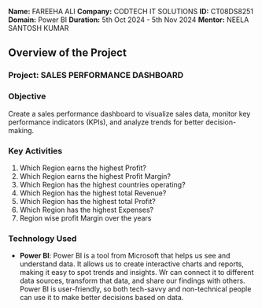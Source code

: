**Name:** FAREEHA ALI
**Company:** CODTECH IT SOLUTIONS
**ID:** CT08DS8251
**Domain:** Power BI
**Duration:** 5th Oct 2024 - 5th Nov 2024
**Mentor:** NEELA SANTOSH KUMAR

## Overview of the Project

### Project: SALES PERFORMANCE DASHBOARD

### Objective
Create a sales performance dashboard to visualize sales data, monitor key performance indicators (KPIs), and analyze trends for better decision-making.

### Key Activities
1. Which Region earns the highest Profit?
2. Which Region earns the highest Profit Margin?
3.  Which Region has the highest countries operating?
4.  Which Region has the highest total Revenue?
5.  Which Region has the highest total Profit?
6.  Which Region has the highest Expenses?
7.  Region wise profit Margin over the years
   
### Technology Used
- **Power BI**: Power BI is a tool from Microsoft that helps us see and understand data. It allows us to create interactive charts and reports, making it easy to spot trends and insights. Wr can connect it to different data sources, transform that data, and share our findings with others. Power BI is user-friendly, so both tech-savvy and non-technical people can use it to make better decisions based on data.
